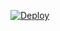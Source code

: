 [![Deploy](https://www.herokucdn.com/deploy/button.png)](https://dashboard.heroku.com/new?template=https://github.com/dawedw/0714hdcfgw)

